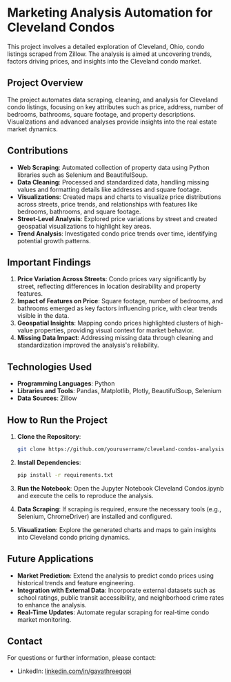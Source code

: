 # Marketing Analysis Automation for Cleveland Condos
This project involves a detailed exploration of Cleveland, Ohio, condo listings scraped from Zillow. The analysis is aimed at uncovering trends, factors driving prices, and insights into the Cleveland condo market.

## Project Overview
The project automates data scraping, cleaning, and analysis for Cleveland condo listings, focusing on key attributes such as price, address, number of bedrooms, bathrooms, square footage, and property descriptions. Visualizations and advanced analyses provide insights into the real estate market dynamics.

## Contributions
- **Web Scraping**: Automated collection of property data using Python libraries such as Selenium and BeautifulSoup.
- **Data Cleaning**: Processed and standardized data, handling missing values and formatting details like addresses and square footage.
- **Visualizations**: Created maps and charts to visualize price distributions across streets, price trends, and relationships with features like bedrooms, bathrooms, and square footage.
- **Street-Level Analysis**: Explored price variations by street and created geospatial visualizations to highlight key areas.
- **Trend Analysis**: Investigated condo price trends over time, identifying potential growth patterns.

## Important Findings
1. **Price Variation Across Streets**: Condo prices vary significantly by street, reflecting differences in location desirability and property features.
2. **Impact of Features on Price**: Square footage, number of bedrooms, and bathrooms emerged as key factors influencing price, with clear trends visible in the data.
3. **Geospatial Insights**: Mapping condo prices highlighted clusters of high-value properties, providing visual context for market behavior.
4. **Missing Data Impact**: Addressing missing data through cleaning and standardization improved the analysis's reliability.

## Technologies Used
- **Programming Languages**: Python
- **Libraries and Tools**: Pandas, Matplotlib, Plotly, BeautifulSoup, Selenium
- **Data Sources**: Zillow

## How to Run the Project
1. **Clone the Repository**:
   ```bash
   git clone https://github.com/yourusername/cleveland-condos-analysis
   ```
2. **Install Dependencies**:
   ```bash
   pip install -r requirements.txt
   ```
4. **Run the Notebook**: Open the Jupyter Notebook Cleveland Condos.ipynb and execute the cells to reproduce the analysis.

5. **Data Scraping**: If scraping is required, ensure the necessary tools (e.g., Selenium, ChromeDriver) are installed and configured.

6. **Visualization**: Explore the generated charts and maps to gain insights into Cleveland condo pricing dynamics.

## Future Applications
* **Market Prediction**: Extend the analysis to predict condo prices using historical trends and feature engineering.
* **Integration with External Data**: Incorporate external datasets such as school ratings, public transit accessibility, and neighborhood crime rates to enhance the analysis.
* **Real-Time Updates**: Automate regular scraping for real-time condo market monitoring.

## Contact
For questions or further information, please contact:
* LinkedIn: [linkedin.com/in/gayathreegopi](https://linkedin.com/in/gayathreegopi)
